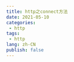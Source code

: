 ```yaml
---
title: http之connect方法
date: 2021-05-10
categories:
 - http
tags:
 - http
lang: zh-CN
publish: false
---
```


